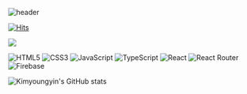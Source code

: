 ![header](https://capsule-render.vercel.app/api?type=Waving&color=timeAuto&height=300&section=header&text=KIMYOUNGYIN'S%20GITHUB&fontSize=60)

[![Hits](https://hits.seeyoufarm.com/api/count/incr/badge.svg?url=https%3A%2F%2Fgithub.com%2Fkimyoungyin%2Fhit-counter&count_bg=%238E02F7&title_bg=%23555555&icon=github.svg&icon_color=%23E7E7E7&title=hits&edge_flat=false)](https://hits.seeyoufarm.com)

<a href="https://velog.io/@kimyoungyin" target="_blank">
  <img src="https://img.shields.io/badge/velog-12b886?style=for-the-badge&logo=V&logoColor=FFFFFF"/></a>

![HTML5](https://img.shields.io/badge/html5-%23E34F26.svg?style=for-the-badge&logo=html5&logoColor=white)
![CSS3](https://img.shields.io/badge/css3-%231572B6.svg?style=for-the-badge&logo=css3&logoColor=white)
![JavaScript](https://img.shields.io/badge/javascript-%23323330.svg?style=for-the-badge&logo=javascript&logoColor=%23F7DF1E)
![TypeScript](https://img.shields.io/badge/typescript-%23007ACC.svg?style=for-the-badge&logo=typescript&logoColor=white)
![React](https://img.shields.io/badge/react-%2320232a.svg?style=for-the-badge&logo=react&logoColor=%2361DAFB)
![React Router](https://img.shields.io/badge/React_Router-CA4245?style=for-the-badge&logo=react-router&logoColor=white)
![Firebase](https://img.shields.io/badge/firebase-%23039BE5.svg?style=for-the-badge&logo=firebase)
<!-- ![Redux](https://img.shields.io/badge/redux-%23593d88.svg?style=for-the-badge&logo=redux&logoColor=white) -->



![Kimyoungyin's GitHub stats](https://github-readme-stats.vercel.app/api?username=kimyoungyin&show_icons=true&theme=react)

<!-- [![Solved.ac프로필](http://mazassumnida.wtf/api/generate_badge?boj=mafa1234)](https://solved.ac/mafa1234) -->

